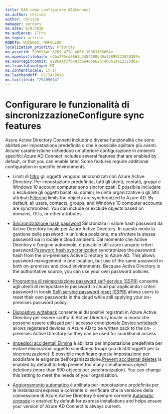 ```yaml
---
title: 646 come configurare AADConnect
ms.author: chrisda
author: chrisda
manager: serdars
ms.date: 6/8/2018
ms.audience: ITPro
ms.topic: article
ROBOTS: NOINDEX, NOFOLLOW
localization_priority: Priority
ms.assetid: 599698ac-6709-477a-a66f-169b3165064e
ms.openlocfilehash: e4ba295cd0661c3454180dd6a15895123840389e
ms.sourcegitcommit: e2864efcfb493b6e46b662b746661a61232bdba7
ms.translationtype: MT
ms.contentlocale: it-IT
ms.lasthandoff: 01/24/2019
ms.locfileid: "29499674"
---
```

# <a name="configure-sync-features"></a><span data-ttu-id="50ebc-102">Configurare le funzionalità di sincronizzazione</span><span class="sxs-lookup"><span data-stu-id="50ebc-102">Configure sync features</span></span>

<span data-ttu-id="50ebc-p101">Azure Active Directory Connetti includono diverse funzionalità che sono abilitati per impostazione predefinita o che è possibile abilitare più avanti. Alcune caratteristiche richiedono un'ulteriore configurazione in ambienti specifici.</span><span class="sxs-lookup"><span data-stu-id="50ebc-p101">Azure AD Connect includes several features that are enabled by default, or that you can enable later. Some features require additional configuration in specific environments.</span></span>
  
- <span data-ttu-id="50ebc-p102">Limiti di [filtro](https://docs.microsoft.com/azure/active-directory/connect/active-directory-aadconnectsync-configure-filtering) gli oggetti vengono sincronizzati con Azure Active Directory. Per impostazione predefinita, tutti gli utenti, contatti, gruppi e Windows 10 account computer sono sincronizzati. È possibile includere o escludere gli oggetti basati su domini, le unità organizzative o gli altri attributi.</span><span class="sxs-lookup"><span data-stu-id="50ebc-p102">[Filtering](https://docs.microsoft.com/azure/active-directory/connect/active-directory-aadconnectsync-configure-filtering) limits the objects are synchronized to Azure AD. By default, all users, contacts, groups, and Windows 10 computer accounts are synchronized. You can include or exclude objects based on domains, OUs, or other attributes.</span></span> 
    
- <span data-ttu-id="50ebc-p103">[Sincronizzazione hash password](https://docs.microsoft.com/azure/active-directory/connect/active-directory-aadconnectsync-implement-password-hash-synchronization) Sincronizza il valore hash password da Active Directory locale per Azure Active Directory. In questo modo la gestione delle password in un'unica posizione, ma sfruttare la stessa password sia in locale e cloud ambienti. Dal momento che Active Directory è l'origine autorevole, è possibile utilizzare i proprio criteri password.</span><span class="sxs-lookup"><span data-stu-id="50ebc-p103">[Password hash syncronization](https://docs.microsoft.com/azure/active-directory/connect/active-directory-aadconnectsync-implement-password-hash-synchronization) synchronizes the password hash from the on-premises Active Directory to Azure AD. This allows password management in one location, but use of the same password in both on-premises and cloud environments. Because Active Directory is the authoritative source, you can use your own password policies.</span></span> 
    
- <span data-ttu-id="50ebc-111">[Programma di reimpostazione password self-service (SSPR)](https://docs.microsoft.com/azure/active-directory/authentication/quickstart-sspr) consente agli utenti di reimpostare le password in cloud pur applicando i criteri password in locale.</span><span class="sxs-lookup"><span data-stu-id="50ebc-111">[Self-service password reset (SSPR)](https://docs.microsoft.com/azure/active-directory/authentication/quickstart-sspr) allows users to reset their own passwords in the cloud while still applying your on-premises password policy.</span></span> 
    
- <span data-ttu-id="50ebc-112">[Dispositivo writeback](https://docs.microsoft.com/azure/active-directory/connect/active-directory-aadconnect-feature-device-writeback) consente ai dispositivi registrati in Azure Active Directory per essere scritto di Active Directory locale in modo che possono essere utilizzati per l'accesso condizionale.</span><span class="sxs-lookup"><span data-stu-id="50ebc-112">[Device writeback](https://docs.microsoft.com/azure/active-directory/connect/active-directory-aadconnect-feature-device-writeback) allows registered devices in Azure AD to be written back to the on-premises Active Directory so they can be used for conditional access.</span></span> 
    
- <span data-ttu-id="50ebc-p104">[Impedisci accidentali Elimina](https://docs.microsoft.com/azure/active-directory/connect/active-directory-aadconnectsync-feature-prevent-accidental-deletes) è abilitata per impostazione predefinita per evitare eliminazioni oggetto simultaneo troppi (più di 500 oggetti per la sincronizzazione). È possibile modificare questa impostazione per soddisfare le esigenze dell'organizzazione.</span><span class="sxs-lookup"><span data-stu-id="50ebc-p104">[Prevent accidental deletes](https://docs.microsoft.com/azure/active-directory/connect/active-directory-aadconnectsync-feature-prevent-accidental-deletes) is enabled by default to help prevent too many simultaneous object deletions (more than 500 objects per synchronization). You can change this setting to meet the needs of your organization.</span></span> 
    
- <span data-ttu-id="50ebc-115">[Aggiornamento automatico](https://docs.microsoft.com/azure/active-directory/connect/active-directory-aadconnect-feature-automatic-upgrade) è abilitata per impostazione predefinita per le installazioni express e consente di verificare che la versione della connessione di Azure Active Directory è sempre corrente.</span><span class="sxs-lookup"><span data-stu-id="50ebc-115">[Automatic upgrade](https://docs.microsoft.com/azure/active-directory/connect/active-directory-aadconnect-feature-automatic-upgrade) is enabled by default for express installations and helps ensure your version of Azure AD Connect is always current.</span></span> 
    

